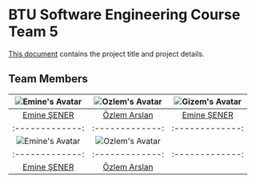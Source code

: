 # BTU Software Engineering Course Team 5
[This document](https://github.com/EmineSener/BtuSoftwareEngineeringTeam5/blob/main/SoftwareEngineeringTeam5.pdf) contains the project title and project details.

## Team Members
| ![Emine's Avatar](https://github.com/EmineSener.png) | ![Ozlem's Avatar](https://github.com/ozlemarslann.png) | ![Gizem's Avatar](https://github.com/gizemavci0.png) |
|:-------------:|:-------------:|:-------------:|
| [Emine ŞENER](https://github.com/EmineSener) | [Özlem Arslan](https://github.com/ozlemarslann) | [Emine ŞENER](https://github.com/gizemavci0) |
|:-------------:|:-------------:|:-------------:|
| ![Emine's Avatar](https://github.com/kadircapkinn.png) | ![Ozlem's Avatar](https://github.com/oqanxc.png) | |
|:-------------:|:-------------:|:-------------:|
| [Emine ŞENER](https://github.com/kadircapkinn) | [Özlem Arslan](https://github.com/oqanxc) |  |


